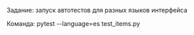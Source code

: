 Задание: запуск автотестов для разных языков интерфейса

Команда: pytest --language=es test_items.py
